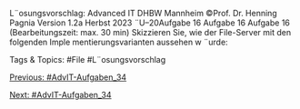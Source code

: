 L¨osungsvorschlag:
Advanced IT DHBW Mannheim ©Prof. Dr. Henning Pagnia Version 1.2a Herbst 2023 ¨U–20Aufgabe 16
Aufgabe 16
Aufgabe 16 (Bearbeitungszeit: max. 30 min)
Skizzieren Sie, wie der File-Server mit den folgenden Imple mentierungsvarianten aussehen w ¨urde:

   Tags & Topics:
   #File
   #L¨osungsvorschlag

[Previous: #AdvIT-Aufgaben_34](AdvIT-Aufgaben_34.md)

[Next: #AdvIT-Aufgaben_34](AdvIT-Aufgaben_34.md)